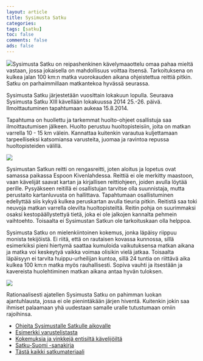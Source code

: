 ```yaml
--- 
layout: article 
title: Sysimusta Satku 
categories: 
tags: [satku]
toc: false 
comments: false 
ads: false 
--- 
```


![](/Media/Default/Page/sysimusta-satku/satkuIV1.jpg)Sysimusta Satku on
reipashenkinen kävelymaaottelu omaa pahaa mieltä vastaan, jossa
jokaisella on mahdollisuus voittaa itsensä. Tarkoituksena on kulkea
jalan 100 km:n matka vuorokauden aikana ohjeistettua reittiä pitkin.
Satku on parhaimmillaan matkantekoa hyvässä seurassa.

Sysimusta Satku järjestetään vuosittain lokakuun lopulla. Seuraava
Sysimusta Satku XIII kävellään lokakuussa 2014 25.-26. päivä.
Ilmoittautuminen tapahtumaan aukeaa 15.8.2014.

Tapahtuma on huollettu ja tarkemmat huolto-ohjeet osallistuja saa
ilmoittautumisen jälkeen. Huolto perustuu huoltopisteisiin, joita on
matkan varrella 10 - 15 km välein. Kannattaa kuitenkin varautua
kuljettamaan tarpeelliseksi katsomiansa varusteita, juomaa ja ravintoa
repussa huoltopisteiden välillä.

![](/Media/Default/Page/sysimusta-satku/satkuVI1.JPG)

Sysimustan Satkun reitti on rengasreitti, joten aloitus ja lopetus ovat
samassa paikassa Espoon Kivenlahdessa. Reittiä ei ole merkitty maastoon,
vaan kävelijät saavat kartan ja kirjallisen reittiohjeen, joiden avulla
löytää perille. Pysyäkseen reitillä ei osallistujan tarvitse olla
suunnistaja, mutta perustaito kartanluvusta on hallittava. Tapahtumaan
osallistuminen edellyttää siis kykyä kulkea peruskartan avulla tieuria
pitkin. Reitistä saa toki neuvoja matkan varrella olevilta
huoltopisteiltä. Reitin pohja on suurimmaksi osaksi kestopäällystettyä
tietä, joka ei ole jalkojen kannalta pehmein vaihtoehto. Toisaalta ei
Sysimustan Satkun ole tarkoituskaan olla helppoa.

Sysimusta Satku on mielenkiintoinen kokemus, jonka läpäisy riippuu
monista tekijöistä. Ei riitä, että on rautaisen kovassa kunnossa, sillä
esimerkiksi pieni hiertymä saattaa kumuloida vaikutuksensa matkan aikana
ja matka voi keskeytyä vaikka voimaa olisikin vielä jatkaa. Toisaalta
läpäisyyn ei tarvita huippu-urheilijan kuntoa, sillä 24 tuntia on
riittävä aika kulkea 100 km:n matka myös rauhallisesti. Sopiva vauhti ja
itsestään ja kavereista huolehtiminen matkan aikana antaa hyvän
tuloksen.

![](/Media/Default/Page/sysimusta-satku/satkuVII1.jpg)

Rationaalisesti ajatellen Sysimusta Satku on pahimman luokan
ajantuhlausta, jossa ei ole pienintäkään järjen hiventä. Kuitenkin jokin
saa ihmiset palaamaan yhä uudestaan samalle uralle tutustumaan omiin
rajoihinsa.

-   [Ohjeita Sysimustalle Satkulle aikovalle](sysimusta-satku-ohje)
-   [Esimerkki varustelistasta](sysimusta-satku-varustelistaesimerkki)
-   [Kokemuksia ja vinkkejä entisiltä
    kävelijöiltä](kokemuksia-ja-vinkkeja-sysimustalta-satkulta)
-   [Satku-Suomi -sanakirja](http://kerkesix.fi/satku-suomi-sanakirja)
-   [Tästä kaikki satkumateriaali](/Tags/satku)

<div>

</div>
